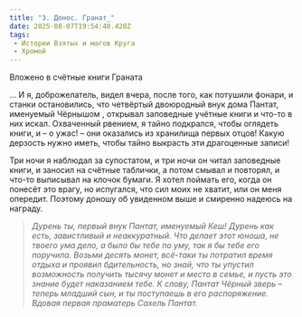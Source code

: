 ```yaml
---
title: "3. Донос. Гранат_"
date: 2025-08-07T19:54:40.420Z
tags:
 - Истории Взятых и магов Круга
 - Хромой
---
```


Вложено в счётные книги Граната

… И я, доброжелатель, видел вчера, после того, как потушили фонари, и
станки остановились, что четвёртый двоюродный внук дома Пантат,
именуемый Чёрнышом , открывал заповедные учётные книги и что-то в них
искал. Охваченный рвением, я тайно подкрался, чтобы оглядеть книги, и –
о ужас! – они оказались из хранилища первых отцов! Какую дерзость нужно
иметь, чтобы тайно выкрасть эти драгоценные записи!

Три ночи я наблюдал за супостатом, и три ночи он читал заповедные книги,
и заносил на счётные таблички, а потом смывал и повторял, и что-то
выписывал на клочок бумаги. Я хотел поймать его, когда он понесёт это
врагу, но испугался, что сил моих не хватит, или он меня опередит.
Поэтому доношу об увиденном выше и смиренно надеюсь на награду.

> *Дурень ты, первый внук Пантат, именуемый Кеш! Дурень как есть,
> завистливый и неаккуратный. Что делает этот юноша, не твоего ума дело,
> а было бы тебе по уму, так я бы тебе его поручила. Возьми десять
> монет, всё-таки ты потратил время отдыха и проявил бдительность, но
> знай, что ты упустил возможность получить тысячу монет и место в
> семье, и пусть это знание будет наказанием тебе. К слову, Пантат
> Чёрный зверь – теперь младший сын, и ты поступаешь в его распоряжение.
> Вдовая первая праматерь Сахель Пантат.*
